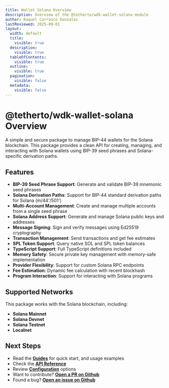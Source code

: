```yaml
---
title: Wallet Solana Overview
description: Overview of the @tetherto/wdk-wallet-solana module
author: Raquel Carrasco Gonzalez
lastReviewed: 2025-09-01
layout:
  width: default
  title:
    visible: true
  description:
    visible: true
  tableOfContents:
    visible: true
  outline:
    visible: true
  pagination:
    visible: false
  metadata:
    visible: false
---
```


# @tetherto/wdk-wallet-solana Overview

A simple and secure package to manage BIP-44 wallets for the Solana blockchain. This package provides a clean API for creating, managing, and interacting with Solana wallets using BIP-39 seed phrases and Solana-specific derivation paths.

## Features

- **BIP-39 Seed Phrase Support**: Generate and validate BIP-39 mnemonic seed phrases
- **Solana Derivation Paths**: Support for BIP-44 standard derivation paths for Solana (m/44'/501')
- **Multi-Account Management**: Create and manage multiple accounts from a single seed phrase
- **Solana Address Support**: Generate and manage Solana public keys and addresses
- **Message Signing**: Sign and verify messages using Ed25519 cryptography
- **Transaction Management**: Send transactions and get fee estimates
- **SPL Token Support**: Query native SOL and SPL token balances
- **TypeScript Support**: Full TypeScript definitions included
- **Memory Safety**: Secure private key management with memory-safe implementation
- **Provider Flexibility**: Support for custom Solana RPC endpoints
- **Fee Estimation**: Dynamic fee calculation with recent blockhash
- **Program Interaction**: Support for interacting with Solana programs

## Supported Networks

This package works with the Solana blockchain, including:

- **Solana Mainnet**
- **Solana Devnet**
- **Solana Testnet**
- **Localnet**

## Next Steps

- Read the **[Guides](guides.md)** for quick start, and usage examples
- Check the **[API Reference](api-reference.md)**
- Review **[Configuration](configuration.md)** options
- Want to contribute? **[Open a PR on Github](https://github.com/tetherto/wdk-wallet-solana)**
- Found a bug? **[Open an issue on Github](https://github.com/tetherto/wdk-wallet-solana/issues)**

